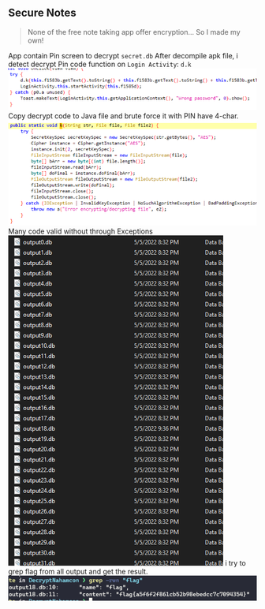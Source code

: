 ## Secure Notes

> None of the free note taking app offer encryption... So I made my own!

App contain Pin screen to decrypt `secret.db`
After decompile apk file, i detect decrypt Pin code function on `Login Activity`: `d.k`
![dec.png](dec.png?raw=true "Title")
Copy decrypt code to Java file and brute force it with PIN have 4-char.
![dk.png](dk.png?raw=true "Title")
Many code valid without through Exceptions 
![output.png](output.png?raw=true "Title")
i try to grep flag from all output and get the result.
![grepflag.png](grepflag.png?raw=true "Title")